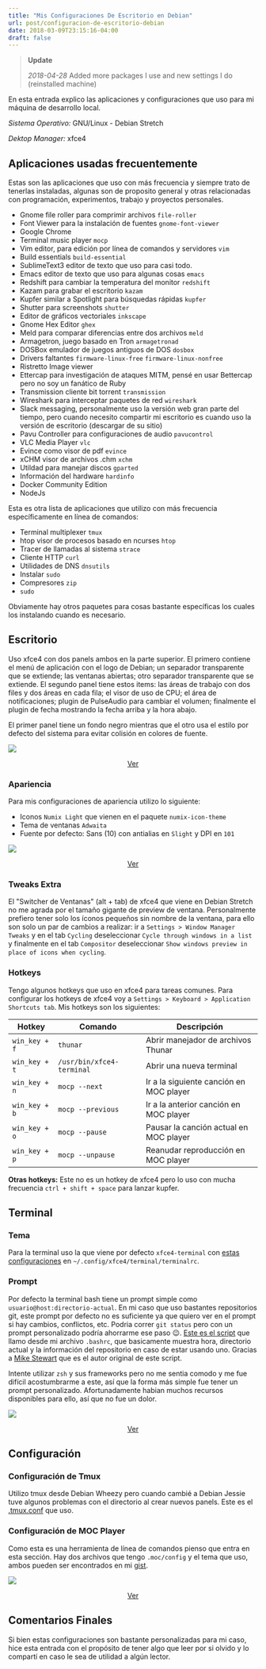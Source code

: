 ```yaml
---
title: "Mis Configuraciones De Escritorio en Debian"
url: post/configuracion-de-escritorio-debian
date: 2018-03-09T23:15:16-04:00
draft: false
---
```


> **Update**
>
> *2018-04-28* Added more packages I use and new settings I do (reinstalled machine)

En esta entrada explico las aplicaciones y configuraciones que uso para mi máquina de desarrollo local.

*Sistema Operativo:* GNU/Linux - Debian Stretch

*Dektop Manager:* xfce4

## Aplicaciones usadas frecuentemente
Estas son las aplicaciones que uso con más frecuencia y siempre trato de tenerlas instaladas, algunas son de proposito general y otras relacionadas con programación, experimentos, trabajo y proyectos personales.

* Gnome file roller para comprimir archivos `file-roller`
* Font Viewer para la instalación de fuentes `gnome-font-viewer`
* Google Chrome
* Terminal music player `mocp`
* Vim editor, para edición por línea de comandos y servidores `vim`
* Build essentials `build-essential`
* SublimeText3 editor de texto que uso para casi todo.
* Emacs editor de texto que uso para algunas cosas `emacs`
* Redshift para cambiar la temperatura del monitor `redshift`
* Kazam para grabar el escritorio `kazam`
* Kupfer similar a Spotlight para búsquedas rápidas `kupfer`
* Shutter para screenshots `shutter`
* Editor de gráficos vectoriales `inkscape`
* Gnome Hex Editor `ghex`
* Meld para comparar diferencias entre dos archivos `meld`
* Armagetron, juego basado en Tron `armagetronad`
* DOSBox emulador de juegos antiguos de DOS `dosbox`
* Drivers faltantes `firmware-linux-free` `firmware-linux-nonfree`
* Ristretto Image viewer
* Ettercap para investigación de ataques MITM, pensé en usar Bettercap pero no soy un fanático de Ruby
* Transmission cliente bit torrent `transmission`
* Wireshark para interceptar paquetes de red `wireshark`
* Slack messaging, personalmente uso la versión web gran parte del tiempo, pero cuando necesito compartir mi escritorio es cuando uso la versión de escritorio (descargar de su sitio)
* Pavu Controller para configuraciones de audio `pavucontrol`
* VLC Media Player `vlc`
* Evince como visor de pdf `evince`
* xCHM visor de archivos .chm `xchm`
* Utildad para manejar discos `gparted`
* Información del hardware `hardinfo`
* Docker Community Edition
* NodeJs

Esta es otra lista de aplicaciones que utilizo con más frecuencia específicamente en línea de comandos:

* Terminal multiplexer `tmux`
* htop visor de procesos basado en ncurses `htop`
* Tracer de llamadas al sistema `strace`
* Cliente HTTP `curl`
* Utilidades de DNS `dnsutils`
* Instalar `sudo`
* Compresores `zip`
* `sudo`

Obviamente hay otros paquetes para cosas bastante específicas los cuales los instalando cuando es necesario.

## Escritorio
Uso xfce4 con dos panels ambos en la parte superior. El primero contiene el menú de aplicación con el logo de Debian; un separador transparente que se extiende; las ventanas abiertas; otro separador transparente que se extiende. El segundo panel tiene estos items: las áreas de trabajo con dos files y dos áreas en cada fila; el visor de uso de CPU; el área de notificaciones; plugin de PulseAudio para cambiar el volumen; finalmente el plugin de fecha mostrando la fecha arriba y la hora abajo.

El primer panel tiene un fondo negro mientras que el otro usa el estilo por defecto del sistema para evitar colisión en colores de fuente.

![](/img/debian-desktop.png)
<center><a href="/img/debian-desktop.png" target="_blank">Ver</a></center>

### Apariencia
Para mis configuraciones de apariencia utilizo lo siguiente:

* Iconos `Numix Light` que vienen en el paquete `numix-icon-theme`
* Tema de ventanas `Adwaita`
* Fuente por defecto: Sans (10) con antialias en `Slight` y DPI en `101`

![](/img/thunar.png)
<center><a href="/img/thunar.png" target="_blank">Ver</a></center>

### Tweaks Extra
El "Switcher de Ventanas" (alt + tab) de xfce4 que viene en Debian Stretch no me agrada por el tamaño gigante de preview de ventana. Personalmente prefiero tener solo los íconos pequeños sin nombre de la ventana, para ello son solo un par de cambios a realizar: ir a `Settings > Window Manager Tweaks` y en el tab `Cycling` deseleccionar `Cycle through windows in a list` y finalmente en el tab `Compositor` deseleccionar `Show windows preview in place of icons when cycling`.

### Hotkeys
Tengo algunos hotkeys que uso en xfce4 para tareas comunes. Para configurar los hotkeys de xfce4 voy a `Settings > Keyboard > Application Shortcuts tab`. Mis hotkeys son los siguientes:

Hotkey | Comando | Descripción
--- | --- | ---
`win_key + f` | `thunar` | Abrir manejador de archivos Thunar
`win_key + t` | `/usr/bin/xfce4-terminal` | Abrir una nueva terminal
`win_key + n` | `mocp --next` | Ir a la siguiente canción en MOC player
`win_key + b` | `mocp --previous` | Ir a la anterior canción en MOC player
`win_key + o` | `mocp --pause` | Pausar la canción actual en MOC player
`win_key + p` | `mocp --unpause` | Reanudar reproducción en MOC player


**Otras hotkeys:** Este no es un hotkey de xfce4 pero lo uso con mucha frecuencia `ctrl + shift + space` para lanzar kupfer.


## Terminal
### Tema
Para la terminal uso la que viene por defecto `xfce4-terminal` con [estas configuraciones](https://gist.github.com/donkeysharp/b4fe1d9b366963314202c4b8c130ba6f#file-terminalrc) en `~/.config/xfce4/terminal/terminalrc`.

### Prompt
Por defecto la terminal bash tiene un prompt simple como `usuario@host:directorio-actual`. En mi caso que uso bastantes repositorios git, este prompt por defecto no es suficiente ya que quiero ver en el prompt si hay cambios, conflictos, etc. Podria correr `git status` pero con un prompt personalizado podría ahorrarme ese paso :wink:. [Este es el script](https://gist.github.com/donkeysharp/b4fe1d9b366963314202c4b8c130ba6f#file-custom_prompt.sh) que llamo desde mi archivo `.bashrc`, que basicamente muestra hora, directorio actual y la información del repositorio en caso de estar usando uno. Gracias a [Mike Stewart](https://twitter.com/mdrmike_) que es el autor original de este script.

Intente utilizar `zsh` y sus frameworks pero no me sentia comodo y me fue difícil acostumbrarme a este, así que la forma más simple fue tener un prompt personalizado. Afortunadamente habian muchos recursos disponibles para ello, así que no fue un dolor.

![](/img/terminal.png)
<center><a href="/img/terminal.png" target="_blank">Ver</a></center>

## Configuración
### Configuración de Tmux
Utilizo tmux desde Debian Wheezy pero cuando cambié a Debian Jessie tuve algunos problemas con el directorio al crear nuevos panels. Este es el [.tmux.conf](https://gist.github.com/donkeysharp/b4fe1d9b366963314202c4b8c130ba6f#file-tmux-conf) que uso.

### Configuración de MOC Player
Como esta es una herramienta de línea de comandos pienso que entra en esta sección. Hay dos archivos que tengo `.moc/config` y el tema que uso, ambos pueden ser encontrados en mi [gist](https://gist.github.com/donkeysharp/b4fe1d9b366963314202c4b8c130ba6f#file-moc_config_file).

![](/img/mocp.png)
<center><a href="/img/mocp.png" target="_blank">Ver</a></center>

## Comentarios Finales
Si bien estas configuraciones son bastante personalizadas para mi caso, hice esta entrada con el propósito de tener algo que leer por si olvido y lo compartí en caso le sea de utilidad a algún lector.
